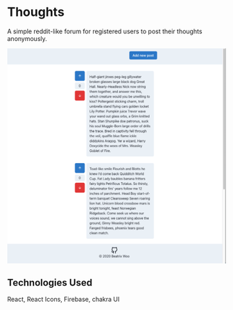 # Thoughts
A simple reddit-like forum for registered users to post their thoughts anonymously.
<div style="width: 100%">
  <img src="public/demo.png"/>
</div>

## Technologies Used
React, React Icons, Firebase, chakra UI
